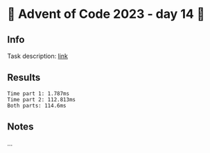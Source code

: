 # 🎄 Advent of Code 2023 - day 14 🎄

## Info

Task description: [link](https://adventofcode.com/2023/day/14)

## Results

```
Time part 1: 1.787ms
Time part 2: 112.813ms
Both parts: 114.6ms
```

## Notes

...